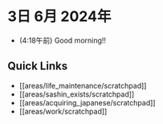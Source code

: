 # 3日 6月 2024年
- (4:18午前) Good morning!!




## Quick Links
- [[areas/life_maintenance/scratchpad]]
- [[areas/sashin_exists/scratchpad]]
- [[areas/acquiring_japanese/scratchpad]]
- [[areas/work/scratchpad]]
